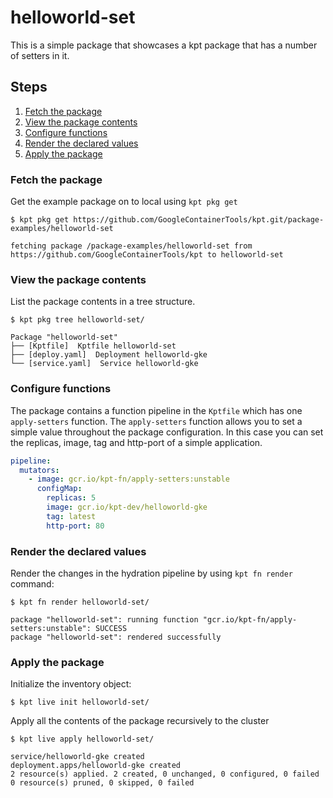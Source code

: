 # helloworld-set

This is a simple package that showcases a kpt package that has a number of
setters in it.

## Steps

1. [Fetch the package](#fetch-the-package)
2. [View the package contents](#view-the-package-contents)
3. [Configure functions](#configure-functions)
4. [Render the declared values](#render-the-declared-values)
5. [Apply the package](#apply-the-package)

### Fetch the package

Get the example package on to local using `kpt pkg get`

```shell
$ kpt pkg get https://github.com/GoogleContainerTools/kpt.git/package-examples/helloworld-set

fetching package /package-examples/helloworld-set from https://github.com/GoogleContainerTools/kpt to helloworld-set
```

### View the package contents

List the package contents in a tree structure.

```shell
$ kpt pkg tree helloworld-set/

Package "helloworld-set"
├── [Kptfile]  Kptfile helloworld-set
├── [deploy.yaml]  Deployment helloworld-gke
└── [service.yaml]  Service helloworld-gke
```

### Configure functions

The package contains a function pipeline in the `Kptfile` which has one
`apply-setters` function. The `apply-setters` function allows you to set a
simple value throughout the package configuration. In this case you can set the
replicas, image, tag and http-port of a simple application.

```yaml
pipeline:
  mutators:
    - image: gcr.io/kpt-fn/apply-setters:unstable
      configMap:
        replicas: 5
        image: gcr.io/kpt-dev/helloworld-gke
        tag: latest
        http-port: 80
```

### Render the declared values

Render the changes in the hydration pipeline by using `kpt fn render` command:

```shell
$ kpt fn render helloworld-set/

package "helloworld-set": running function "gcr.io/kpt-fn/apply-setters:unstable": SUCCESS
package "helloworld-set": rendered successfully
```

### Apply the package

Initialize the inventory object:

```shell
$ kpt live init helloworld-set/
```

Apply all the contents of the package recursively to the cluster

```shell
$ kpt live apply helloworld-set/

service/helloworld-gke created
deployment.apps/helloworld-gke created
2 resource(s) applied. 2 created, 0 unchanged, 0 configured, 0 failed
0 resource(s) pruned, 0 skipped, 0 failed
```
